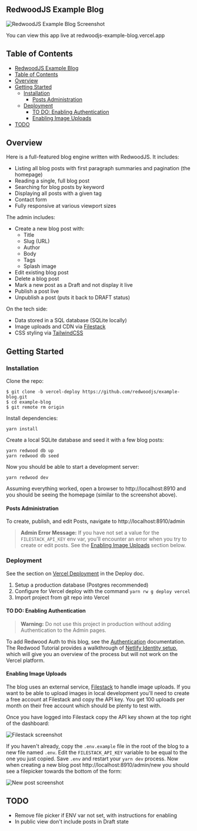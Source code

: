 ## RedwoodJS Example Blog

![RedwoodJS Example Blog Screenshot](https://user-images.githubusercontent.com/300/67903394-aced3080-fb28-11e9-85bb-b5fdbb4b6c34.png)

You can view this app live at redwoodjs-example-blog.vercel.app

## Table of Contents
- [RedwoodJS Example Blog](#redwoodjs-example-blog)
- [Table of Contents](#table-of-contents)
- [Overview](#overview)
- [Getting Started](#getting-started)
  - [Installation](#installation)
    - [Posts Administration](#posts-administration)
  - [Deployment](#deployment)
    - [TO DO: Enabling Authentication](#to-do-enabling-authentication)
    - [Enabling Image Uploads](#enabling-image-uploads)
- [TODO](#todo)

## Overview

Here is a full-featured blog engine written with RedwoodJS. It includes:

* Listing all blog posts with first paragraph summaries and pagination (the homepage)
* Reading a single, full blog post
* Searching for blog posts by keyword
* Displaying all posts with a given tag
* Contact form
* Fully responsive at various viewport sizes

The admin includes:

* Create a new blog post with:
    * Title
    * Slug (URL)
    * Author
    * Body
    * Tags
    * Splash image
* Edit existing blog post
* Delete a blog post
* Mark a new post as a Draft and not display it live
* Publish a post live
* Unpublish a post (puts it back to DRAFT status)

On the tech side:

* Data stored in a SQL database (SQLite locally)
* Image uploads and CDN via [Filestack](https://filestack.com)
* CSS styling via [TailwindCSS](https://tailwindcss.com)

## Getting Started

### Installation

Clone the repo:

    $ git clone -b vercel-deploy https://github.com/redwoodjs/example-blog.git
    $ cd example-blog
    $ git remote rm origin

Install dependencies:

    yarn install

Create a local SQLite database and seed it with a few blog posts:

    yarn redwood db up
    yarn redwood db seed

Now you should be able to start a development server:

    yarn redwood dev

Assuming everything worked, open a browser to http://localhost:8910 and you should be seeing the homepage (similar to the screenshot above).

#### Posts Administration
To create, publish, and edit Posts, navigate to http://localhost:8910/admin

> **Admin Error Message:** If you have not set a value for the `FILESTACK_API_KEY` env var, you'll encounter an error when you try to create or edit posts. See the [Enabling Image Uploads](#enabling-image-uploads) section below.

### Deployment

See the section on [Vercel Deployment](https://redwoodjs.com/docs/deploy#vercel-deploy) in the Deploy doc.
1. Setup a production database (Postgres recommended)
2. Configure for Vercel deploy with the command `yarn rw g deploy vercel`
3. Import project from git repo into Vercel

#### TO DO: Enabling Authentication

> **Warning:** Do not use this project in production without adding Authentication to the Admin pages.

To add Redwood Auth to this blog, see the [Authentication](https://redwoodjs.com/docs/authentication) documentation. The Redwood Tutorial provides a walkthrough of [Netlify Identity setup](https://redwoodjs.com/tutorial/authentication), which will give you an overview of the process but will not work on the Vercel platform.



#### Enabling Image Uploads

The blog uses an external service, [Filestack](https://filestack.com) to handle image uploads. If you want to be able to upload images in local development you'll need to create a free account at Filestack and copy the API key. You get 100 uploads per month on their free account which should be plenty to test with.

Once you have logged into Filestack copy the API key shown at the top right of the dashboard:

![Filestack screenshot](https://user-images.githubusercontent.com/300/67905641-40296480-fb2f-11e9-8f86-94fd6ddbb12d.png)

If you haven't already, copy the `.env.example` file in the root of the blog to a new file named `.env`. Edit the `FILESTACK_API_KEY` variable to be equal to the one you just copied. Save `.env` and restart your `yarn dev` process. Now when creating a new blog post http://localhost:8910/admin/new you should see a filepicker towards the bottom of the form:

![New post screenshot](https://user-images.githubusercontent.com/300/67907861-9f3ea780-fb36-11e9-8bca-4e71c38d47e3.png)

## TODO

* Remove file picker if ENV var not set, with instructions for enabling
* In public view don't include posts in Draft state

